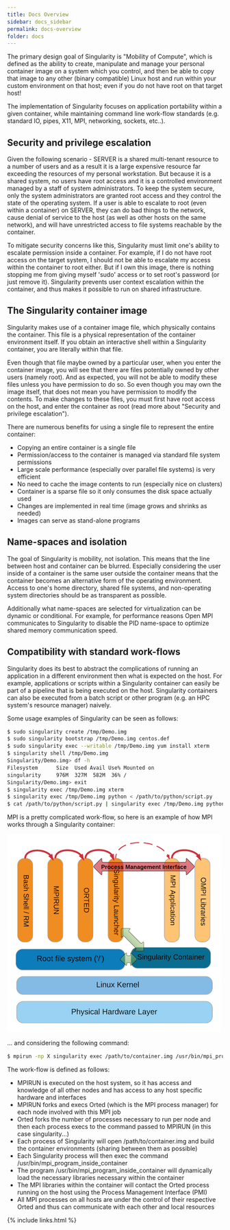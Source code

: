 ```yaml
---
title: Docs Overview
sidebar: docs_sidebar
permalink: docs-overview
folder: docs
---
```


The primary design goal of Singularity is "Mobility of Compute", which is defined as the ability to create, manipulate and manage your personal container image on a system which you control, and then be able to copy that image to any other (binary compatible) Linux host and run within your custom environment on that host; even if you do not have root on that target host!

The implementation of Singularity focuses on application portability within a given container, while maintaining command line work-flow standards (e.g. standard IO, pipes, X11, MPI, networking, sockets, etc..).

## Security and privilege escalation
Given the following scenario - SERVER is a shared multi-tenant resource to a number of users and as a result it is a large expensive resource far exceeding the resources of my personal workstation. But because it is a shared system, no users have root access and it is a controlled environment managed by a staff of system administrators. To keep the system secure, only the system administrators are granted root access and they control the state of the operating system. If a user is able to escalate to root (even within a container) on SERVER, they can do bad things to the network, cause denial of service to the host (as well as other hosts on the same network), and will have unrestricted access to file systems reachable by the container.

To mitigate security concerns like this, Singularity must limit one's ability to escalate permission inside a container. For example, if I do not have root access on the target system, I should not be able to escalate my access within the container to root either. But if I own this image, there is nothing stopping me from giving myself 'sudo' access or to set root's password (or just remove it). Singularity prevents user context escalation within the container, and thus makes it possible to run on shared infrastructure.

## The Singularity container image
Singularity makes use of a container image file, which physically contains the container. This file is a physical representation of the container environment itself. If you obtain an interactive shell within a Singularity container, you are literally within that file.

Even though that file maybe owned by a particular user, when you enter the container image, you will see that there are files potentially owned by other users (namely root). And as expected, you will not be able to modify these files unless you have permission to do so. So even though you may own the image itself, that does not mean you have permission to modify the contents. To make changes to these files, you must first have root access on the host, and enter the container as root (read more about "Security and privilege escalation").

There are numerous benefits for using a single file to represent the entire container:

- Copying an entire container is a single file
- Permission/access to the container is managed via standard file system permissions
- Large scale performance (especially over parallel file systems) is very efficient
- No need to cache the image contents to run (especially nice on clusters)
- Container is a sparse file so it only consumes the disk space actually used
- Changes are implemented in real time (image grows and shrinks as needed)
- Images can serve as stand-alone programs

## Name-spaces and isolation
The goal of Singularity is mobility, not isolation. This means that the line between host and container can be blurred. Especially considering the user inside of a container is the same user outside the container means that the container becomes an alternative form of the operating environment. Access to one's home directory, shared file systems, and non-operating system directories should be as transparent as possible.

Additionally what name-spaces are selected for virtualization can be dynamic or conditional. For example, for performance reasons Open MPI communicates to Singularity to disable the PID name-space to optimize shared memory communication speed.

## Compatibility with standard work-flows
Singularity does its best to abstract the complications of running an application in a different environment then what is expected on the host. For example, applications or scripts within a Singularity container can easily be part of a pipeline that is being executed on the host. Singularity containers can also be executed from a batch script or other program (e.g. an HPC system's resource manager) naively.

Some usage examples of Singularity can be seen as follows:

```bash
$ sudo singularity create /tmp/Demo.img
$ sudo singularity bootstrap /tmp/Demo.img centos.def
$ sudo singularity exec --writable /tmp/Demo.img yum install xterm
$ singularity shell /tmp/Demo.img
Singularity/Demo.img> df -h
Filesystem      Size  Used Avail Use% Mounted on
singularity     976M  327M  582M  36% /
Singularity/Demo.img> exit
$ singularity exec /tmp/Demo.img xterm
$ singularity exec /tmp/Demo.img python < /path/to/python/script.py
$ cat /path/to/python/script.py | singularity exec /tmp/Demo.img python
```

MPI is a pretty complicated work-flow, so here is an example of how MPI works through a Singularity container:

<img src="/images/docs/overview/singularity_mpi.png"/>

... and considering the following command:

```bash
$ mpirun -np X singularity exec /path/to/container.img /usr/bin/mpi_program_inside_container
```

The work-flow is defined as follows:
- MPIRUN is executed on the host system, so it has access and knowledge of all other nodes and has access to any host specific hardware and interfaces
- MPIRUN forks and execs Orted (which is the MPI process manager) for each node involved with this MPI job
- Orted forks the number of processes necessary to run per node and then each process execs to the command passed to MPIRUN (in this case singularity...)
- Each process of Singularity will open /path/to/container.img and build the container environments (sharing between them as possible)
- Each Singularity process will then exec the command /usr/bin/mpi_program_inside_container
- The program /usr/bin/mpi_program_inside_container will dynamically load the necessary libraries necessary within the container
- The MPI libraries within the container will contact the Orted process running on the host using the Process Management Interface (PMI)
- All MPI processes on all hosts are under the control of their respective Orted and thus can communicate with each other and local resources


{% include links.html %}
